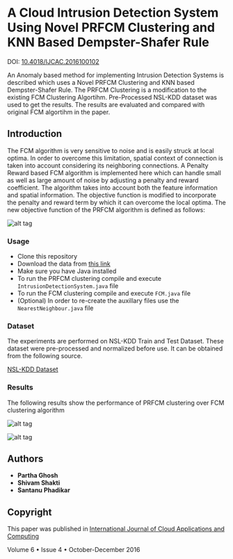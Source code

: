 # A Cloud Intrusion Detection System Using Novel PRFCM Clustering and KNN Based Dempster-Shafer Rule

DOI: [10.4018/IJCAC.2016100102](http://www.igi-global.com/article/a-cloud-intrusion-detection-system-using-novel-prfcm-clustering-and-knn-based-dempster-shafer-rule/173770)

An Anomaly based method for implementing Intrusion Detection Systems is described which uses a Novel PRFCM Clustering and KNN based Dempster-Shafer Rule. The PRFCM Clustering is a modification to the existing FCM Clustering Algortihm. Pre-Processed NSL-KDD dataset was used to get the results. The results are evaluated and compared with original FCM algortihm in the paper.

## Introduction

The FCM algorithm is very sensitive to noise and is easily struck at local optima. In order to overcome
this limitation, spatial context of connection is taken into account considering its neighboring
connections. A Penalty Reward based FCM algorithm is implemented here which can handle small
as well as large amount of noise by adjusting a penalty and reward coefficient. The algorithm takes
into account both the feature information and spatial information. The objective function is
modified to incorporate the penalty and reward term by which it can overcome the local optima. The new objective function of the PRFCM algorithm is defined as follows:

![alt tag](https://github.com/shakti365/IDS-PRFCM-Clustering/blob/master/resources/PRFCM_objfun.png)

### Usage

- Clone this repository
- Download the data from [this link](https://drive.google.com/open?id=1RERbch_-SzJpjmW19V7jlEj64qmiYqvv)
- Make sure you have Java installed
- To run the PRFCM clustering compile and execute `IntrusionDetectionSystem.java` file
- To run the FCM clustering compile and execute `FCM.java` file
- (Optional) In order to re-create the auxillary files use the `NearestNeighbour.java` file

### Dataset

The experiments are performed on NSL-KDD Train and Test Dataset. These dataset were pre-processed and normalized before use. It can be obtained from the following source. 

[NSL-KDD Dataset](http://www.unb.ca/research/iscx/dataset/iscx-NSL-KDD-dataset.html)

### Results

The following results show the performance of PRFCM clustering over FCM clustering algorithm

![alt tag](https://github.com/shakti365/IDS-PRFCM-Clustering/blob/master/resources/f2d535ba8c6818c945eede519011e995-original.jpg) 

![alt tag](https://github.com/shakti365/IDS-PRFCM-Clustering/blob/master/resources/barchart.png)
## Authors

* **Partha Ghosh**
* **Shivam Shakti**
* **Santanu Phadikar**

## Copyright

This paper was published in [International Journal of Cloud Applications and Computing](http://www.igi-global.com/journal/international-journal-cloud-applications-computing/41974)

Volume 6 • Issue 4 • October-December 2016

